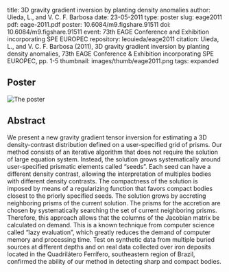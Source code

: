 title: 3D gravity gradient inversion by planting density anomalies
author: Uieda, L., and V. C. F. Barbosa
date: 23-05-2011
type: poster
slug: eage2011
pdf: eage-2011.pdf
poster: 10.6084/m9.figshare.91511
doi: 10.6084/m9.figshare.91511
event: 73th EAGE Conference and Exhibition incorporating SPE EUROPEC
repository: leouieda/eage2011
citation: Uieda, L., and V. C. F. Barbosa (2011), 3D gravity gradient inversion by planting density anomalies, 73th EAGE Conference & Exhibition incorporating SPE EUROPEC, pp. 1-5
thumbnail: images/thumb/eage2011.png
tags: expanded

## Poster

![The poster]({filename}/images/poster-eage2011.png)

## Abstract

We present a new gravity gradient tensor inversion for estimating a 3D
density-contrast distribution defined on a user-specified grid of prisms. Our
method consists of an iterative algorithm that does not require the solution of
large equation system. Instead, the solution grows systematically around
user-specified prismatic elements called “seeds”. Each seed can have a
different density contrast, allowing the interpretation of multiples bodies
with different density contrasts. The compactness of the solution is imposed by
means of a regularizing function that favors compact bodies closest to the
priorly specified seeds. The solution grows by accreting neighboring prisms of
the current solution. The prisms for the accretion are chosen by systematically
searching the set of current neighboring prisms. Therefore, this approach
allows that the columns of the Jacobian matrix be calculated on demand. This is
a known technique from computer science called “lazy evaluation”, which greatly
reduces the demand of computer memory and processing time. Test on synthetic
data from multiple buried sources at different depths and on real data
collected over iron deposits located in the Quadrilátero Ferrífero,
southeastern region of Brazil, confirmed the ability of our method in detecting
sharp and compact bodies.

